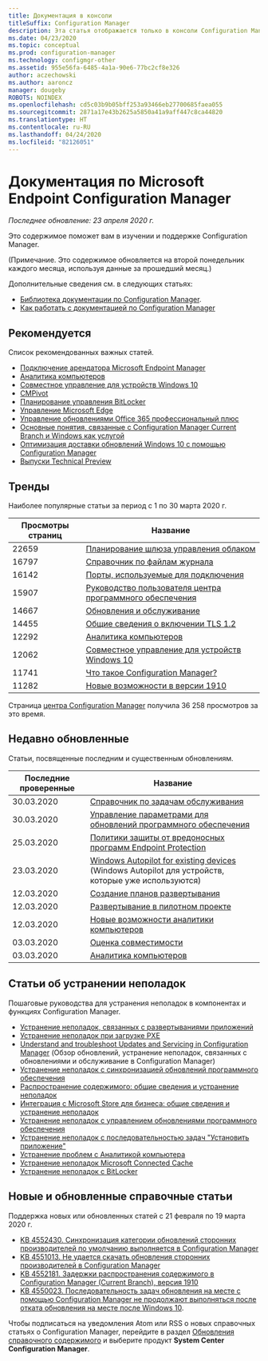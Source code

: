 ```yaml
---
title: Документация в консоли
titleSuffix: Configuration Manager
description: Эта статья отображается только в консоли Configuration Manager.
ms.date: 04/23/2020
ms.topic: conceptual
ms.prod: configuration-manager
ms.technology: configmgr-other
ms.assetid: 955e56fa-6485-4a1a-90e6-77bc2cf8e326
author: aczechowski
ms.author: aaroncz
manager: dougeby
ROBOTS: NOINDEX
ms.openlocfilehash: cd5c03b9b05bff253a93466eb27700685faea055
ms.sourcegitcommit: 2871a17e43b2625a5850a41a9aff447c8ca44820
ms.translationtype: HT
ms.contentlocale: ru-RU
ms.lasthandoff: 04/24/2020
ms.locfileid: "82126051"
---
```

<!-- 
- Feature 1357546
- This page displays in-console, under the Community workspace, Documentation node. 
- Don't use any relative links; must be full https://docs.microsoft.com and language neutral
- Process: https://microsoft.sharepoint.com/teams/ConfigMgr/Documents/ContentPub/Data%20collection%20process%20for%20Feature%201357546%20In-console%20documentation.docx?web=1
-->

# <a name="microsoft-endpoint-configuration-manager-documentation"></a>Документация по Microsoft Endpoint Configuration Manager

*Последнее обновление: 23 апреля 2020 г.*

Это содержимое поможет вам в изучении и поддержке Configuration Manager.

(Примечание. Это содержимое обновляется на второй понедельник каждого месяца, используя данные за прошедший месяц.)

Дополнительные сведения см. в следующих статьях:

- [Библиотека документации по Configuration Manager](https://docs.microsoft.com/mem/configmgr).  
- [Как работать с документацией по Configuration Manager](https://docs.microsoft.com/mem/configmgr/core/understand/use-docs)

## <a name="recommended"></a>Рекомендуется

Список рекомендованных важных статей.

- [Подключение арендатора Microsoft Endpoint Manager](https://docs.microsoft.com/mem/configmgr/tenant-attach/device-sync-actions)
- [Аналитика компьютеров](https://docs.microsoft.com/mem/configmgr/desktop-analytics/overview)
- [Совместное управление для устройств Windows 10](https://docs.microsoft.com/mem/configmgr/comanage/overview)  
- [CMPivot](https://docs.microsoft.com/mem/configmgr/core/servers/manage/cmpivot)  
- [Планирование управления BitLocker](https://docs.microsoft.com/mem/configmgr/protect/plan-design/bitlocker-management)  
- [Управление Microsoft Edge](https://docs.microsoft.com/mem/configmgr/apps/deploy-use/deploy-edge)  
- [Управление обновлениями Office 365 профессиональный плюс](https://docs.microsoft.com/mem/configmgr/sum/deploy-use/manage-office-365-proplus-updates)  
- [Основные понятия, связанные с Configuration Manager Current Branch и Windows как услугой](https://docs.microsoft.com/mem/configmgr/core/understand/configuration-manager-and-windows-as-service)
- [Оптимизация доставки обновлений Windows 10 с помощью Configuration Manager](https://docs.microsoft.com/mem/configmgr/sum/deploy-use/optimize-windows-10-update-delivery)
- [Выпуски Technical Preview](https://docs.microsoft.com/mem/configmgr/core/get-started/technical-preview)

## <a name="trending"></a>Тренды

Наиболее популярные статьи за период с 1 по 30 марта 2020 г.

| Просмотры страниц | Название |
|------------|-------|
| 22659 | [Планирование шлюза управления облаком](https://docs.microsoft.com/configmgr/core/clients/manage/cmg/plan-cloud-management-gateway) |
| 16797 | [Справочник по файлам журнала](https://docs.microsoft.com/configmgr/core/plan-design/hierarchy/log-files) |
| 16142 | [Порты, используемые для подключения](https://docs.microsoft.com/configmgr/core/plan-design/hierarchy/ports) |
| 15907 | [Руководство пользователя центра программного обеспечения](https://docs.microsoft.com/configmgr/core/understand/software-center) |
| 14667 | [Обновления и обслуживание](https://docs.microsoft.com/configmgr/core/servers/manage/updates) |
| 14455 | [Общие сведения о включении TLS 1.2](https://docs.microsoft.com/configmgr/core/plan-design/security/enable-tls-1-2) |
| 12292 | [Аналитика компьютеров](https://docs.microsoft.com/configmgr/desktop-analytics/overview) |
| 12062 | [Совместное управление для устройств Windows 10](https://docs.microsoft.com/configmgr/comanage/overview) |
| 11741 | [Что такое Configuration Manager?](https://docs.microsoft.com/configmgr/core/understand/introduction) |
| 11282 | [Новые возможности в версии 1910](https://docs.microsoft.com/configmgr/core/plan-design/changes/whats-new-in-version-1910) |

Страница [центра Configuration Manager](https://docs.microsoft.com/mem/configmgr/) получила 36 258 просмотров за это время.

## <a name="recently-updated"></a>Недавно обновленные

Статьи, посвященные последним и существенным обновлениям.

| Последние проверенные | Название |
|---------------|-------|
| 30.03.2020 | [Справочник по задачам обслуживания](https://docs.microsoft.com/configmgr/core/servers/manage/reference-for-maintenance-tasks) |
| 30.03.2020 | [Управление параметрами для обновлений программного обеспечения](https://docs.microsoft.com/configmgr/sum/get-started/manage-settings-for-software-updates) |
| 25.03.2020 | [Политики защиты от вредоносных программ Endpoint Protection](https://docs.microsoft.com/configmgr/protect/deploy-use/endpoint-antimalware-policies) |
| 23.03.2020 | [Windows Autopilot for existing devices](https://docs.microsoft.com/configmgr/osd/deploy-use/windows-autopilot-for-existing-devices) (Windows Autopilot для устройств, которые уже используются) |
| 12.03.2020 | [Создание планов развертывания](https://docs.microsoft.com/configmgr/desktop-analytics/create-deployment-plans) |
| 12.03.2020 | [Развертывание в пилотном проекте](https://docs.microsoft.com/configmgr/desktop-analytics/deploy-pilot) |
| 12.03.2020 | [Новые возможности аналитики компьютеров](https://docs.microsoft.com/configmgr/desktop-analytics/whats-new) |
| 03.03.2020 | [Оценка совместимости](https://docs.microsoft.com/configmgr/desktop-analytics/compat-assessment) |
| 03.03.2020 | [Аналитика компьютеров](https://docs.microsoft.com/configmgr/desktop-analytics/overview) |

## <a name="troubleshooting-articles"></a>Статьи об устранении неполадок

Пошаговые руководства для устранения неполадок в компонентах и функциях Configuration Manager.

- [Устранение неполадок, связанных с развертываниями приложений](https://docs.microsoft.com/mem/configmgr/apps/understand/app-deployment-technical-reference)
- [Устранение неполадок при загрузке PXE](https://support.microsoft.com/help/4468612)
- [Understand and troubleshoot Updates and Servicing in Configuration Manager](https://support.microsoft.com/help/4490424) (Обзор обновлений, устранение неполадок, связанных с обновлениями и обслуживание в Configuration Manager)
- [Устранение неполадок с синхронизацией обновлений программного обеспечения](https://support.microsoft.com/help/10059)
- [Распространение содержимого: общие сведения и устранение неполадок](https://support.microsoft.com/help/4482728)
- [Интеграция с Microsoft Store для бизнеса: общие сведения и устранение неполадок](https://docs.microsoft.com/mem/configmgr/apps/deploy-use/troubleshoot-microsoft-store-for-business-integration)
- [Устранение неполадок с управлением обновлениями программного обеспечения](https://support.microsoft.com/help/10680)
- [Устранение неполадок с последовательностью задач "Установить приложение"](https://support.microsoft.com/help/18408/)
- [Устранение проблем с Аналитикой компьютера](https://docs.microsoft.com/mem/configmgr/desktop-analytics/troubleshooting)
- [Устранение неполадок Microsoft Connected Cache](https://docs.microsoft.com/mem/configmgr/core/servers/deploy/configure/troubleshoot-microsoft-connected-cache)
- [Устранение неполадок с BitLocker](https://docs.microsoft.com/mem/configmgr/protect/tech-ref/bitlocker/troubleshoot)

## <a name="new-and-updated-support-articles"></a>Новые и обновленные справочные статьи

Поддержка новых или обновленных статей с 21 февраля по 19 марта 2020 г.

- [KB 4552430. Синхронизация категории обновлений сторонних производителей по умолчанию выполняется в Configuration Manager](https://support.microsoft.com/help/4552430)
- [KB 4551013. Не удается скачать обновления сторонних производителей в Configuration Manager](https://support.microsoft.com/help/4551013)
- [KB 4552181. Задержки распространения содержимого в Configuration Manager (Current Branch), версия 1910](https://support.microsoft.com/help/4552181)
- [KB 4550023. Последовательность задач обновления на месте с помощью Configuration Manager не продолжают выполняться после отката обновления на месте после Windows 10](https://support.microsoft.com/help/4550023).

Чтобы подписаться на уведомления Atom или RSS о новых справочных статьях о Configuration Manager, перейдите в раздел [Обновления справочного содержимого](https://support.microsoft.com/help/4089498/) и выберите продукт **System Center Configuration Manager**.  
